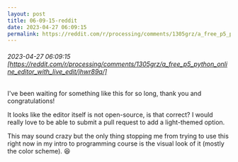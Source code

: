 ```yaml
---
layout: post
title: 06-09-15-reddit
date: 2023-04-27 06:09:15
permalink: https://reddit.com/r/processing/comments/1305grz/a_free_p5_python_online_editor_with_live_edit/jhwr89q/
---
```


###### 2023-04-27 06:09:15 [https://reddit.com/r/processing/comments/1305grz/a_free_p5_python_online_editor_with_live_edit/jhwr89q/]
I've been waiting for something like this for so long, thank you and congratulations!

It looks like the editor itself is not open-source, is that correct? I would really love to be able to submit a pull request to add a light-themed option. 

This may sound crazy but the only thing stopping me from trying to use this right now in my intro to programming course is the visual look of it (mostly the color scheme). 😆
